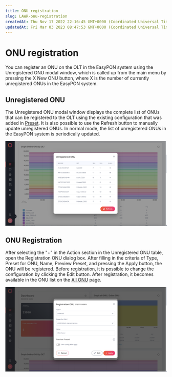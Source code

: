 ```yaml
---
title: ONU registration
slug: LAWR-onu-registration
createdAt: Thu Nov 17 2022 22:16:45 GMT+0000 (Coordinated Universal Time)
updatedAt: Fri Mar 03 2023 08:47:53 GMT+0000 (Coordinated Universal Time)
---
```


# ONU registration

You can register an ONU on the OLT in the EasyPON system using the Unregistered ONU modal window, which is called up from the main menu by pressing the X New ONU button, where X is the number of currently unregistered ONUs in the EasyPON system.

## Unregistered ONU

The Unregistered ONU modal window displays the complete list of ONUs that can be registered to the OLT using the existing configuration that was added in [Preset](https://app.archbee.com/docs/lY30u8w4Ej45vCHqsmBtW/9wfmoGkq8ifJUp7u\_bjWb). It is also possible to use the Refresh button to manually update unregistered ONUs. In normal mode, the list of unregistered ONUs in the EasyPON system is periodically updated.

![List of Unregistered ONU](<../.gitbook/assets/Screenshot 2023-10-09 at 00.04.22 (1).png>)

## ONU Registration

After selecting the "+" in the Action section in the Unregistered ONU table, open the Registration ONU dialog box. After filling in the сriteria of Type, Preset for ONU, Name, Preview Preset, and pressing the Apply button, the ONU will be registered. Before registration, it is possible to change the configuration by clicking the Edit button. After registration, it becomes available in the ONU list on the  [All ONU](https://app.archbee.com/docs/lY30u8w4Ej45vCHqsmBtW/F5D\_Qnyv1UDPnwrwsSLdw) page.

![Form Registration ONU](<../.gitbook/assets/Screenshot 2023-10-09 at 00.11.00.png>)

